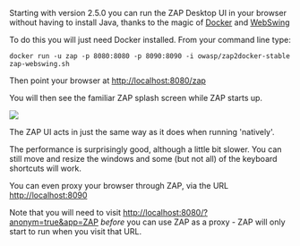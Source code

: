 Starting with version 2.5.0 you can run the ZAP Desktop UI in your browser without having to install Java, thanks to the magic of [Docker](https://www.docker.com/) and [WebSwing](http://webswing.org)

To do this you will just need Docker installed. From your command line type:

`docker run -u zap -p 8080:8080 -p 8090:8090 -i owasp/zap2docker-stable zap-webswing.sh`

Then point your browser at [http://localhost:8080/zap](http://localhost:8080/?anonym=true&app=ZAP)

You will then see the familiar ZAP splash screen while ZAP starts up.

![](https://raw.githubusercontent.com/wiki/zaproxy/zaproxy/images/ZAP-webswing.png)

The ZAP UI acts in just the same way as it does when running 'natively'.

The performance is surprisingly good, although a little bit slower. You can still move and resize the windows and some (but not all) of the keyboard shortcuts will work.

You can even proxy your browser through ZAP, via the URL [http://localhost:8090](http://localhost:8090)

Note that you will need to visit [http://localhost:8080/?anonym=true&app=ZAP](http://localhost:8080/?anonym=true&app=ZAP) _before_ you can use ZAP as a proxy - ZAP will only start to run when you visit that URL.